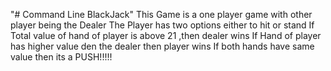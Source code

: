 "# Command Line BlackJack" 
 This Game is a one player game with other player being the Dealer
 The Player has two options either to hit or stand
 If Total value of hand of player is above 21 ,then dealer wins
 If Hand of player has higher value den the dealer then player wins
 If both hands have same value then its a PUSH!!!!! 